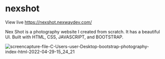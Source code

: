 # nexshot

View live https://nexshot.nexwaydev.com/

Nex Shot is a photography website I created from scratch. It has a beautiful UI. Built with HTML, CSS, JAVASCRIPT, and BOOTSTRAP.

![screencapture-file-C-Users-user-Desktop-bootstrap-photography-index-html-2022-04-29-15_24_21](https://user-images.githubusercontent.com/103048589/171070837-9f78051b-e1ff-4c81-8524-ff86b44a8582.png)


